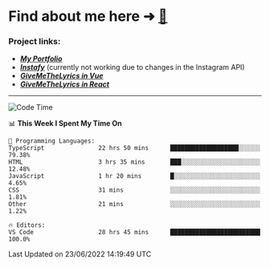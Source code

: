 # Find about me here ➜ [🧑](https://pauabella.dev)

### Project links:
- ***[My Portfolio](https://pauabella.dev)***
- ***[Instafy](https://instafy.me)*** (currently not working due to changes in the Instagram API)
- ***[GiveMeTheLyrics in Vue](https://lyrics.pauabella.dev)***
- ***[GiveMeTheLyrics in React](https://pauabella.dev/GiveMeTheLyrics)***

---
<!--START_SECTION:waka-->
![Code Time](http://img.shields.io/badge/Code%20Time-1%2C204%20hrs%2028%20mins-blue)

📊 **This Week I Spent My Time On** 

```text
💬 Programming Languages: 
TypeScript               22 hrs 50 mins      ███████████████████░░░░░░   79.38% 
HTML                     3 hrs 35 mins       ███░░░░░░░░░░░░░░░░░░░░░░   12.48% 
JavaScript               1 hr 20 mins        █░░░░░░░░░░░░░░░░░░░░░░░░   4.65% 
CSS                      31 mins             ░░░░░░░░░░░░░░░░░░░░░░░░░   1.81% 
Other                    21 mins             ░░░░░░░░░░░░░░░░░░░░░░░░░   1.22%

🔥 Editors: 
VS Code                  28 hrs 45 mins      █████████████████████████   100.0%

```


 Last Updated on 23/06/2022 14:19:49 UTC
<!--END_SECTION:waka-->
